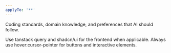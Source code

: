 ```yaml
---
applyTo: '**'
---
```

Coding standards, domain knowledge, and preferences that AI should follow.

Use tanstack query and shadcn/ui for the frontend when applicable.
Always use hover:cursor-pointer for buttons and interactive elements.